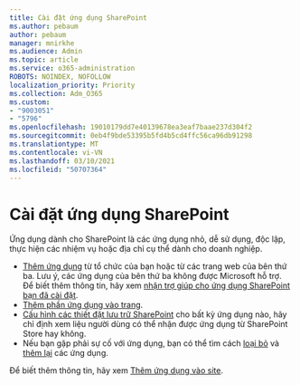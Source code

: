 ```yaml
---
title: Cài đặt ứng dụng SharePoint
ms.author: pebaum
author: pebaum
manager: mnirkhe
ms.audience: Admin
ms.topic: article
ms.service: o365-administration
ROBOTS: NOINDEX, NOFOLLOW
localization_priority: Priority
ms.collection: Adm_O365
ms.custom:
- "9003051"
- "5796"
ms.openlocfilehash: 19010179dd7e40139678ea3eaf7baae237d304f2
ms.sourcegitcommit: 0eb4f9bde53395b5fd4b5cd4ffc56ca96db91298
ms.translationtype: MT
ms.contentlocale: vi-VN
ms.lasthandoff: 03/10/2021
ms.locfileid: "50707364"
---
```

# <a name="install-sharepoint-apps"></a>Cài đặt ứng dụng SharePoint

Ứng dụng dành cho SharePoint là các ứng dụng nhỏ, dễ sử dụng, độc lập, thực hiện các nhiệm vụ hoặc địa chỉ cụ thể dành cho doanh nghiệp.

- [Thêm ứng dụng](https://support.microsoft.com/office/ef9c0dbd-7fe1-4715-a1b0-fe3bc81317cb)  từ tổ chức của bạn hoặc từ các trang web của bên thứ ba. Lưu ý, các ứng dụng của bên thứ ba không được Microsoft hỗ trợ. Để biết thêm thông tin, hãy xem  [nhận trợ giúp cho ứng dụng SharePoint bạn đã cài đặt](https://support.office.com/article/get-help-for-a-sharepoint-app-you-installed-fd98af7f-6af0-4573-8360-8f5631c6ab21).
-   [Thêm phần ứng dụng vào trang](https://support.microsoft.com/office/6f06c0b7-44b8-4c69-b4ad-85197eee8d78).
-   [Cấu hình các thiết đặt lưu trữ SharePoint](https://docs.microsoft.com/sharepoint/configure-sharepoint-store-settings)  cho bất kỳ ứng dụng nào, hãy chỉ định xem liệu người dùng có thể nhận được ứng dụng từ SharePoint Store hay không.
-   Nếu bạn gặp phải sự cố với ứng dụng, bạn có thể tìm cách  [loại bỏ](https://support.microsoft.com/office/03198d1b-c33b-498d-9469-af641a587d6c)  và  [thêm lại](https://support.microsoft.com/office/ef9c0dbd-7fe1-4715-a1b0-fe3bc81317cb)  các ứng dụng.

Để biết thêm thông tin, hãy xem  [Thêm ứng dụng vào site](https://support.microsoft.com/office/add-an-app-to-a-site-ef9c0dbd-7fe1-4715-a1b0-fe3bc81317cb).